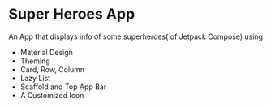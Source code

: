 # Super Heroes App

An App that displays info of some superheroes( of Jetpack Compose) using 
- Material Design
- Theming
- Card, Row, Column
- Lazy List
- Scaffold and Top App Bar
- A Customized Icon

